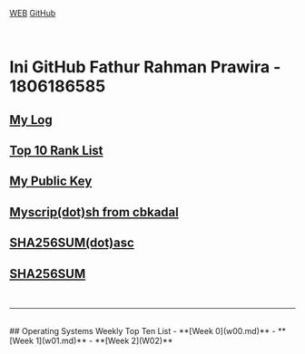 [WEB](https://fathurrp.github.io/os202/)
[GitHub](https://github.com/fathurrp/os202/)

<br>

# Ini GitHub Fathur Rahman Prawira - 1806186585

## [My Log](TXT/mylog.txt) <br/>
## [Top 10 Rank List](TXT/myrank.txt) <br/>
## [My Public Key](TXT/mypubkey.txt) <br/>
## [Myscrip(dot)sh from cbkadal](TXT/myscript.sh) <br/>
## [SHA256SUM(dot)asc](TXT/SHA256SUM.asc) <br/>
## [SHA256SUM](TXT/SHA256SUM)<br/>
<br>
<hr>
<br>
## Operating Systems Weekly Top Ten List
-   **[Week 0](w00.md)**
-   **[Week 1](w01.md)**
-   **[Week 2](W02)**



